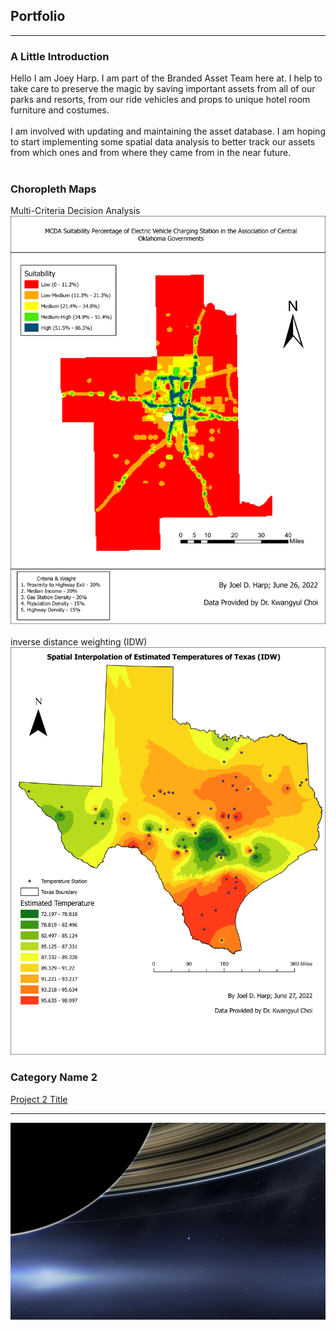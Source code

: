 ## Portfolio

---
### A Little Introduction
Hello I am Joey Harp. I am part of the Branded Asset Team here at. I help to take care to preserve the magic by saving important assets from all of our parks and resorts, from our ride vehicles and props to unique hotel room furniture and costumes. 
<br><br>
I am involved with updating and maintaining the asset database. I am hoping to start implementing some spatial data analysis to better track our assets from which ones and from where they came from in the near future.
<br><br>
### Choropleth Maps

Multi-Criteria Decision Analysis
![](/images/MCDA_2.1.png)
<br><br>
inverse distance weighting (IDW)
![](/images/IDW.png)


### Category Name 2

[Project 2 Title](/sample_page)

---
![](/images/Earth_from_Saturn.jpg)
